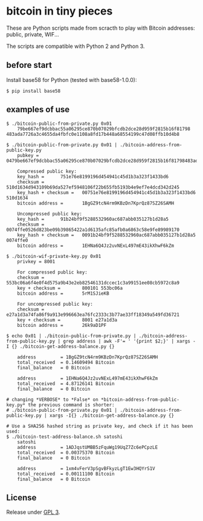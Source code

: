 # bitcoin in tiny pieces

These are Python scripts made from scracth to play with Bitcoin addresses: public, private, WIF...

The scripts are compatible with Python 2 and Python 3.

## before start

Install base58 for Python (tested with base58-1.0.0):

	$ pip install base58

## examples of use

	$ ./bitcoin-public-from-private.py 0x01
		79be667ef9dcbbac55a06295ce870b07029bfcdb2dce28d959f2815b16f81798 483ada7726a3c4655da4fbfc0e1108a8fd17b448a68554199c47d08ffb10d4b8

	$ ./bitcoin-public-from-private.py 0x01 | ./bitcoin-address-from-public-key.py
		pubkey = 0479be667ef9dcbbac55a06295ce870b07029bfcdb2dce28d959f2815b16f81798483ada7726a3c4655da4fbfc0e1108a8fd17b448a68554199c47d08ffb10d4b8

		Compressed public key:
		key_hash =      751e76e8199196d454941c45d1b3a323f1433bd6
		checksum =      510d1634d943109b69da527ef5948106f22b655fb5193b4e9ef7e4dcd342d245
		key_hash + checksum =   00751e76e8199196d454941c45d1b3a323f1433bd6 510d1634
		bitcoin address =       1BgGZ9tcN4rm9KBzDn7KprQz87SZ26SAMH

		Uncompressed public key:
		key_hash =      91b24bf9f5288532960ac687abb035127b1d28a5
		checksum =      0074ffe0526d823be09b39865422a1d6135afc85afb0a6863c58e9fe89989170
		key_hash + checksum =   0091b24bf9f5288532960ac687abb035127b1d28a5 0074ffe0
		bitcoin address =       1EHNa6Q4Jz2uvNExL497mE43ikXhwF6kZm

	$ ./bitcoin-wif-private-key.py 0x01
		privkey = 8001

		For compressed public key:
		checksum =      553bc06a6f4e0f4d575a9b43e2eb82546131dccec1c3a99151ee08cb5972c8a9
		key + checksum =        800101 553bc06a
		bitcoin address =       5rM1SJieKB

		For uncompressed public key:
		checksum =      e27a1d3a74fa86f9a913e996663ea76fc2333c3b77ae33ff18349a549fd36721
		key + checksum =        8001 e27a1d3a
		bitcoin address =       26k9aD1PF

	$ echo 0x01 | ./bitcoin-public-from-private.py | ./bitcoin-address-from-public-key.py | grep address | awk -F'= ' '{print $2;}' | xargs -I {} ./bitcoin-get-address-balance.py {}

		address         = 1BgGZ9tcN4rm9KBzDn7KprQz87SZ26SAMH
		total_received  = 0.14609494 Bitcoin
		final_balance   = 0 Bitcoin

		address         = 1EHNa6Q4Jz2uvNExL497mE43ikXhwF6kZm
		total_received  = 4.87126141 Bitcoin
		final_balance   = 0 Bitcoin

	# changing *VERBOSE* to *False* on *bitcoin-address-from-public-key.py* the previous command is shorter:
	# ./bitcoin-public-from-private.py 0x01 | ./bitcoin-address-from-public-key.py | xargs -I{} ./bitcoin-get-address-balance.py {}

	# Use a SHA256 hashed string as private key, and check if it has been used:
	$ ./bitcoin-test-address-balance.sh satoshi
		satoshi
		address         = 1ADJqstUMBB5zFquWg19UqZ7Zc6ePCpzLE
		total_received  = 0.00375370 Bitcoin
		final_balance   = 0 Bitcoin

		address         = 1xm4vFerV3pSgvBFkyzLgT1Ew3HQYrS1V
		total_received  = 0.00111100 Bitcoin
		final_balance   = 0 Bitcoin

## License

Release under [GPL 3](https://www.gnu.org/licenses/gpl-3.0.en.html).